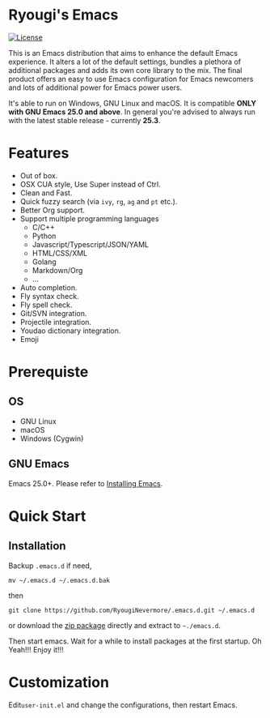 Ryougi's Emacs
============================

[![License](http://img.shields.io/:license-gpl3-blue.svg)](http://www.gnu.org/licenses/gpl-3.0.html)

This is an Emacs distribution that aims to enhance the default
Emacs experience. It alters a lot of the default settings,
bundles a plethora of additional packages and adds its own core
library to the mix. The final product offers an easy to use Emacs
configuration for Emacs newcomers and lots of additional power for
Emacs power users.

It's able to run on Windows, GNU Linux and macOS. It is compatible **ONLY with
GNU Emacs 25.0 and above**. In general you're advised to always run with the
latest stable release - currently **25.3**.

# Features

- Out of box.
- OSX CUA style, Use Super instead of Ctrl. 
- Clean and Fast.
- Quick fuzzy search (via `ivy`, `rg`, `ag` and `pt` etc.).
- Better Org support.
- Support multiple programming languages
  - C/C++
  - Python
  - Javascript/Typescript/JSON/YAML
  - HTML/CSS/XML
  - Golang
  - Markdown/Org
  - ...
- Auto completion.
- Fly syntax check.
- Fly spell check.
- Git/SVN integration.
- Projectile integration.
- Youdao dictionary integration.
- Emoji

# Prerequiste

## OS

- GNU Linux
- macOS
- Windows (Cygwin)

## GNU Emacs

Emacs 25.0+. Please refer to [Installing Emacs](http://wikemacs.org/index.php/Installing_Emacs).

# Quick Start

## Installation

Backup `.emacs.d` if need,

``` shell
mv ~/.emacs.d ~/.emacs.d.bak
```

then

``` shell
git clone https://github.com/RyougiNevermore/.emacs.d.git ~/.emacs.d
```

or download the [zip
package](https://codeload.github.com/RyougiNevermore/.emacs.d/zip/master) directly and
extract to `~./emacs.d`.

Then start emacs. Wait for a while to install packages at the first startup.
Oh Yeah!!! Enjoy it!!!

# Customization

Edit`user-init.el` and change the configurations, then
restart Emacs.

